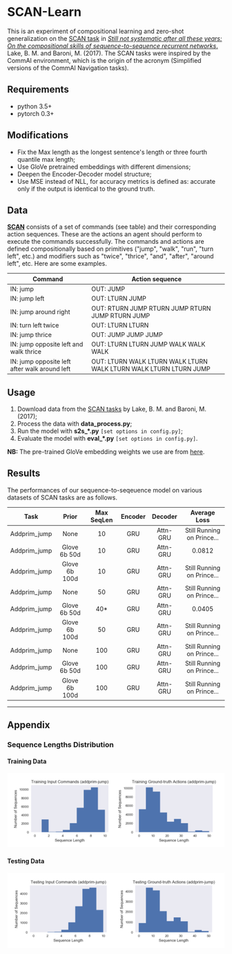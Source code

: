 # SCAN-Learn
This is an experiment of compositional learning and zero-shot generalization on the [SCAN task](https://github.com/brendenlake/SCAN) in [*Still not systematic after all these years: On the compositional skills of sequence-to-sequence recurrent networks*.](https://arxiv.org/abs/1711.00350) Lake, B. M. and Baroni, M. (2017). The SCAN tasks were inspired by the CommAI environment, which is the origin of the acronym (Simplified versions of the CommAI Navigation tasks).  

## Requirements
- python 3.5+
- pytorch 0.3+

## Modifications
- Fix the Max length as the longest sentence's length or three fourth quantile max length;
- Use GloVe pretrained embeddings with different dimensions;
- Deepen the Encoder-Decoder model structure;
- Use MSE instead of NLL, for accuracy metrics is defined as: accurate only if the output is identical to the ground truth.

## Data
[**SCAN**](https://github.com/brendenlake/SCAN) consists of a set of commands (see table) and their corresponding action sequences. These are the actions an agent should perform to execute the commands successfully. The commands and actions are defined compositionally based on primitives ("jump", "walk", "run", "turn left", etc.) and modifiers such as "twice", "thrice", "and", "after", "around left", etc. Here are some examples.

|Command | Action sequence |
| --- | --- |
| IN: jump                |                       OUT: JUMP |
| IN: jump left            |                       OUT:  LTURN JUMP |
| IN: jump around right       |                   OUT: RTURN JUMP RTURN JUMP RTURN JUMP RTURN JUMP |
| IN: turn left twice          |                  OUT: LTURN LTURN |
| IN: jump thrice               |                 OUT: JUMP JUMP JUMP |
| IN: jump opposite left and walk thrice   |      OUT: LTURN LTURN JUMP WALK WALK WALK |
| IN: jump opposite left after walk around left | OUT: LTURN WALK LTURN WALK LTURN WALK LTURN WALK LTURN LTURN JUMP |

## Usage
1. Download data from the [SCAN tasks](https://github.com/brendenlake/SCAN) by Lake, B. M. and Baroni, M. (2017);
2. Process the data with **data_process.py**;
3. Run the model with **s2s_\*.py** `[set options in config.py]`;
4. Evaluate the model with **eval_\*.py** `[set options in config.py]`.  

**NB:** The pre-trained GloVe embedding weights we use are from [here](https://nlp.stanford.edu/projects/glove/).

## Results
The performances of our sequence-to-seqeuence model on various datasets of SCAN tasks are as follows.

| Task | Prior | Max SeqLen | Encoder | Decoder | Average Loss |
|:--------:|:---------:|:---------:|:----------:|:----------:|:----------:|
|Addprim_jump | None | 10 | GRU | Attn-GRU | Still Running on Prince... |
|Addprim_jump | Glove 6b 50d  | 10 | GRU | Attn-GRU | 0.0812 |
|Addprim_jump | Glove 6b 100d  | 10 | GRU | Attn-GRU | Still Running on Prince... |
|Addprim_jump | None | 50 | GRU | Attn-GRU | Still Running on Prince... |
|Addprim_jump | Glove 6b 50d | 40* | GRU | Attn-GRU | 0.0405 |
|Addprim_jump | Glove 6b 100d  | 50 | GRU | Attn-GRU | Still Running on Prince... |
|Addprim_jump | None | 100 | GRU | Attn-GRU | Still Running on Prince... |
|Addprim_jump | Glove 6b 50d | 100 | GRU | Attn-GRU | Still Running on Prince... |
|Addprim_jump | Glove 6b 100d  | 100 | GRU | Attn-GRU | Still Running on Prince... |

<!-- |Simple Split | None | 10 | GRU | Attn-GRU | 0.0002 |
|Simple Split | None | 50 | GRU | Attn-GRU | Still Running on Prince... |
|Simple Split | None | 100 | GRU | Attn-GRU | 6.9351 |
|Simple Split | Glove 6b 50d | 50 | GRU | Attn-GRU | 0.0921 |
|---|---|---|---|---|--- | -->

---
## Appendix

### Sequence Lengths Distribution
#### Training Data
![hist_jump_trn](plots/hist_jump_trn.png)
#### Testing Data
![hist_jump_tst](plots/hist_jump_tst.png)
